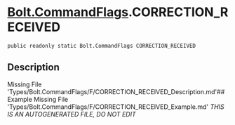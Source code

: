 # [Bolt.CommandFlags](Types/Bolt.CommandFlags.md).CORRECTION_RECEIVED
`public readonly static Bolt.CommandFlags CORRECTION_RECEIVED`
## Description
Missing File 'Types/Bolt.CommandFlags/F/CORRECTION_RECEIVED_Description.md'## Example
Missing File 'Types/Bolt.CommandFlags/F/CORRECTION_RECEIVED_Example.md'
*THIS IS AN AUTOGENERATED FILE, DO NOT EDIT*
